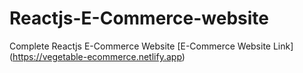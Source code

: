 # Reactjs-E-Commerce-website
Complete Reactjs E-Commerce Website 
[E-Commerce Website Link] (https://vegetable-ecommerce.netlify.app)
